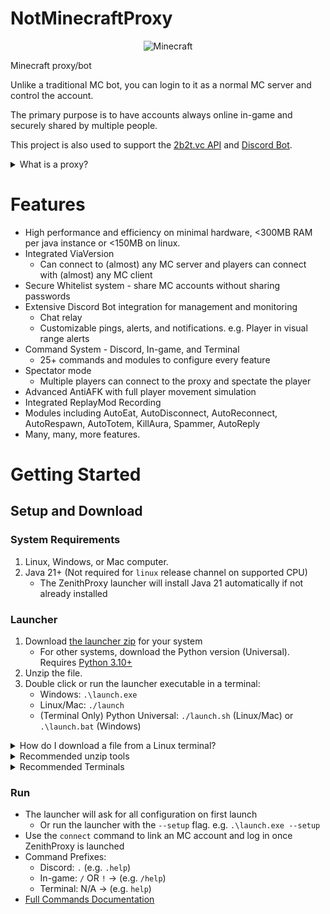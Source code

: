 # NotMinecraftProxy

<p align="center">
  <img src="https://img.shields.io/badge/MC-1.20.4-brightgreen.svg" alt="Minecraft"/>
</p>


Minecraft proxy/bot

Unlike a traditional MC bot, you can login to it as a normal MC server and control the account.

The primary purpose is to have accounts always online in-game and securely shared by multiple people.

This project is also used to support the [2b2t.vc API](https://api.2b2t.vc) and [Discord Bot](https://bot.2b2t.vc).

<details>
    <summary>What is a proxy?</summary>

    This proxy itself consists of two components:
    1. A Minecraft Server ("Proxy Server")
    2. A Minecraft Client ("Proxy Client")

    Players use a Minecraft client to connect to the Proxy Server as you would a normal MC server.
    The Proxy Client connects to a destination MC server (i.e. 2b2t.org).
    The Player's packets to the Proxy Server get forwarded to the Proxy Client which 
    forwards them to the destination MC server.
    
    Player MC Client -> Proxy Server -> Proxy Client -> MC Server
    
    When no Player Client is connected the Proxy Client will act 
    as a bot: moving around, chatting, etc.
</details>


# Features

* High performance and efficiency on minimal hardware, <300MB RAM per java instance or <150MB on linux.
* Integrated ViaVersion
  * Can connect to (almost) any MC server and players can connect with (almost) any MC client
* Secure Whitelist system - share MC accounts without sharing passwords
* Extensive Discord Bot integration for management and monitoring
    * Chat relay
    * Customizable pings, alerts, and notifications. e.g. Player in visual range alerts
* Command System - Discord, In-game, and Terminal
  * 25+ commands and modules to configure every feature
* Spectator mode
  * Multiple players can connect to the proxy and spectate the player
* Advanced AntiAFK with full player movement simulation
* Integrated ReplayMod Recording
* Modules including AutoEat, AutoDisconnect, AutoReconnect, AutoRespawn, AutoTotem, KillAura, Spammer, AutoReply
* Many, many, more features.

# Getting Started

## Setup and Download

### System Requirements

1. Linux, Windows, or Mac computer.
2. Java 21+ (Not required for `linux` release channel on supported CPU)
    * The ZenithProxy launcher will install Java 21 automatically if not already installed

### Launcher

1. Download [the launcher zip](https://github.com/rfresh2/ZenithProxy/releases/launcher-v3) for your system
    * For other systems, download the Python version (Universal). Requires [Python 3.10+](https://www.python.org/downloads/)
2. Unzip the file.
3. Double click or run the launcher executable in a terminal:
   * Windows: `.\launch.exe`
   * Linux/Mac: `./launch`
   * (Terminal Only) Python Universal: `./launch.sh` (Linux/Mac) or `.\launch.bat` (Windows)

<details>
    <summary>How do I download a file from a Linux terminal?</summary>

* Use [wget](https://linuxize.com/post/wget-command-examples/#how-to-download-a-file-with-wget) in the terminal
* Example: `wget https://github.com/rfresh2/ZenithProxy/releases/download/launcher-v3/ZenithProxy-launcher-linux-amd64.zip`
</details>

<details> 
<summary>Recommended unzip tools</summary>

* Windows: [7zip](https://www.7-zip.org/download.html)
* Linux: [unzip](https://linuxize.com/post/how-to-unzip-files-in-linux/)
* Mac: [The Unarchiver](https://theunarchiver.com/)
</details>

<details>
    <summary>Recommended Terminals</summary>

* Windows: [Windows Terminal](https://apps.microsoft.com/detail/9N8G5RFZ9XK3)
* Mac: [iterm2](https://iterm2.com/)
</details>

### Run

* The launcher will ask for all configuration on first launch
    * Or run the launcher with the `--setup` flag. e.g. `.\launch.exe --setup`
* Use the `connect` command to link an MC account and log in once ZenithProxy is launched
* Command Prefixes:
    * Discord: `.` (e.g. `.help`)
    * In-game: `/` OR `!` -> (e.g. `/help`)
    * Terminal: N/A -> (e.g. `help`)
* [Full Commands Documentation](https://github.com/rfresh2/ZenithProxy/wiki/Commands)